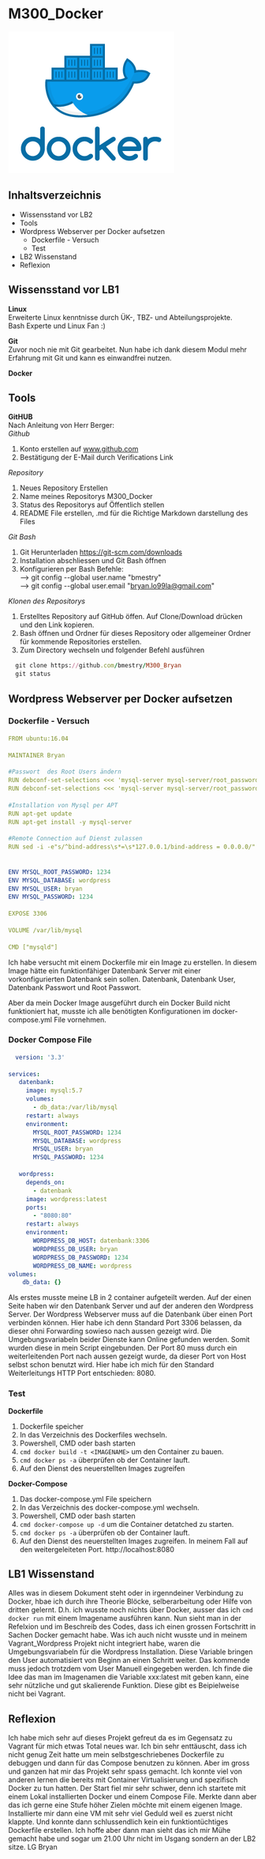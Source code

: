 # M300_Docker

![M300_Docker](pics/docker.png)  
## Inhaltsverzeichnis

* Wissensstand vor LB2
* Tools
* Wordpress Webserver per Docker aufsetzen 
  * Dockerfile - Versuch
  * Test
* LB2 Wissenstand
* Reflexion

## Wissensstand vor LB1
**Linux** <br>
Erweiterte Linux kenntnisse durch ÜK-, TBZ- und Abteilungsprojekte. <br>
Bash Experte und Linux Fan :)

**Git** <br>
Zuvor noch nie mit Git gearbeitet.
Nun habe ich dank diesem Modul mehr Erfahrung mit Git und kann es einwandfrei nutzen.

**Docker** <br>


## Tools
**GitHUB** <br>
Nach Anleitung von Herr Berger:  
*Github*  <br>
  1. Konto erstellen auf www.github.com 
  2. Bestätigung der E-Mail durch Verifications Link

*Repository*<br>
  1. Neues Repository Erstellen
  2. Name meines Repositorys M300_Docker
  3. Status des Repositorys auf Öffentlich stellen
  4. README File erstellen, .md für die Richtige Markdown darstellung des Files

*Git Bash*<br>  
1. Git Herunterladen https://git-scm.com/downloads  
2. Installation abschliessen und Git Bash öffnen
3. Konfigurieren per Bash Befehle:  
 --> git config --global user.name "bmestry"  
 --> git config --global user.email "bryan.lo99la@gmail.com" 
 
*Klonen des Repositorys*<br>
1. Erstelltes Repository auf GitHub öffen. Auf Clone/Download drücken und den Link kopieren.
2. Bash öffnen und Ordner für dieses Repository oder allgemeiner Ordner für kommende Repositories erstellen.
3. Zum Directory wechseln und folgender Befehl ausführen
```ruby
  git clone https://github.com/bmestry/M300_Bryan
  git status
```

## Wordpress Webserver per Docker aufsetzen 

### Dockerfile - Versuch

```yaml
FROM ubuntu:16.04

MAINTAINER Bryan

#Passwort  des Root Users ändern
RUN debconf-set-selections <<< 'mysql-server mysql-server/root_password password 1234'
RUN debconf-set-selections <<< 'mysql-server mysql-server/root_password_again password 1234'

#Installation von Mysql per APT
RUN apt-get update
RUN apt-get install -y mysql-server

#Remote Connection auf Dienst zulassen
RUN sed -i -e"s/^bind-address\s*=\s*127.0.0.1/bind-address = 0.0.0.0/" /etc/mysql/my.cnf


ENV MYSQL_ROOT_PASSWORD: 1234
ENV MYSQL_DATABASE: wordpress
ENV MYSQL_USER: bryan
ENV MYSQL_PASSWORD: 1234

EXPOSE 3306

VOLUME /var/lib/mysql

CMD ["mysqld"]
```
Ich habe versucht mit einem Dockerfile mir ein Image zu erstellen. In diesem Image hätte ein funktionfähiger Datenbank Server mit einer vorkonfigurierten Datenbank sein sollen. Datenbank, Datenbank User, Datenbank Passwort und Root Passwort.

Aber da mein Docker Image ausgeführt durch ein Docker Build nicht funktioniert hat, musste ich alle benötigten Konfigurationen im docker-compose.yml File vornehmen.
 
### Docker Compose File

```yaml
  version: '3.3'

services:
   datenbank:
     image: mysql:5.7
     volumes:
       - db_data:/var/lib/mysql
     restart: always
     environment:
       MYSQL_ROOT_PASSWORD: 1234
       MYSQL_DATABASE: wordpress
       MYSQL_USER: bryan
       MYSQL_PASSWORD: 1234

   wordpress:
     depends_on:
       - datenbank
     image: wordpress:latest
     ports:
       - "8080:80"
     restart: always
     environment:
       WORDPRESS_DB_HOST: datenbank:3306
       WORDPRESS_DB_USER: bryan
       WORDPRESS_DB_PASSWORD: 1234
       WORDPRESS_DB_NAME: wordpress
volumes:
    db_data: {}
```

Als erstes musste meine LB in 2 container aufgeteilt werden. Auf der einen Seite haben wir den Datenbank Server und auf der anderen den Wordpress Server. Der Wordpress Webserver muss auf die Datenbank über einen Port verbinden können. Hier habe ich denn Standard Port 3306 belassen, da dieser ohni Forwarding sowieso nach aussen gezeigt wird. Die Umgebungsvariabeln beider Dienste kann Online gefunden werden. Somit wurden diese in mein Script eingebunden. Der Port 80 muss durch ein weiterleitenden Port nach aussen gezeigt wurde, da dieser Port von Host selbst schon benutzt wird. Hier habe ich mich für den Standard Weiterleitungs HTTP Port entschieden: 8080.


### Test

**Dockerfile** <br>
1. Dockerfile speicher
2. In das Verzeichnis des Dockerfiles wechseln.
3. Powershell, CMD oder bash starten
4. ```cmd docker build -t <IMAGENAME>``` um den Container zu bauen.
5. ```cmd docker ps -a``` überprüfen ob der Container lauft.
6. Auf den Dienst des neuerstellten Images zugreifen

**Docker-Compose** <br>
1. Das docker-compose.yml File speichern
2. In das Verzeichnis des docker-compose.yml wechseln.
3. Powershell, CMD oder bash starten
4. ```cmd docker-compose up -d``` um die Container detatched zu starten.
5. ```cmd docker ps -a``` überprüfen ob der Container lauft.
6. Auf den Dienst des neuerstellten Images zugreifen. In meinem Fall auf den weitergeleiteten Port. http://localhost:8080


## LB1 Wissenstand
Alles was in diesem Dokument steht oder in irgenndeiner Verbindung zu Docker, hbae ich durch ihre Theorie Blöcke, selberarbeitung oder Hilfe von dritten gelernt. D.h. ich wusste noch nichts über Docker, ausser das ich ```cmd docker run``` mit einem Imagename ausführen kann. Nun sieht man in der Refelxion und im Beschreib des Codes, dass ich einen grossen Fortschritt in Sachen Docker gemacht habe. Was ich auch nicht wusste und in meinem Vagrant_Wordpress Projekt nicht integriert habe, waren die Umgebungsvariabeln für die Wordpress Installation. Diese Variable bringen den User automatisiert von Beginn an einen Schritt weiter. Das kommende muss jedoch trotzdem vom User Manuell eingegeben werden. Ich finde die Idee das man im Imagenamen die Variable xxx:latest mit geben kann, eine sehr nützliche und gut skalierende Funktion. Diese gibt es Beipielweise nicht bei Vagrant. 

 
## Reflexion
Ich habe mich sehr auf dieses Projekt gefreut da es im Gegensatz zu Vagrant für mich etwas Total neues war. Ich bin sehr enttäuscht, dass ich nicht genug Zeit hatte um mein selbstgeschriebenes Dockerfile zu debuggen und dann für das Compose benutzen zu können. Aber im gross und ganzen hat mir das Projekt sehr spass gemacht. Ich konnte viel von anderen lernen die bereits mit Container Virtualisierung und spezifisch Docker zu tun hatten. Der Start fiel mir sehr schwer, denn ich startete mit einem Lokal installierten Docker und einem Compose File. Merkte dann aber das ich gerne eine Stufe höher Zielen möchte mit einem eigenen Image. Installierte mir dann eine VM mit sehr viel Geduld weil es zuerst nicht klappte. Und konnte dann schlussendlich kein ein funktiontüchtiges Dockerfile erstellen. Ich hoffe aber dann man sieht das ich mir Mühe gemacht habe und sogar um 21.00 Uhr nicht im Usgang sondern an der LB2 sitze. LG Bryan
 
 
